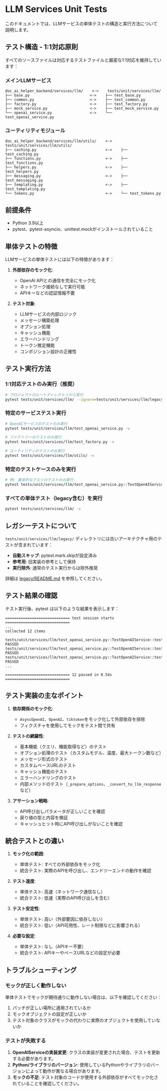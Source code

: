 # LLM Services Unit Tests

このドキュメントでは、LLMサービスの単体テストの構造と実行方法について説明します。

## テスト構造 - 1:1対応原則

すべてのソースファイルは対応するテストファイルと厳密な1:1対応を維持しています：

### メインLLMサービス
```
doc_ai_helper_backend/services/llm/    <->    tests/unit/services/llm/
├── base.py                           <->    ├── test_base.py
├── common.py                         <->    ├── test_common.py  
├── factory.py                        <->    ├── test_factory.py
├── mock_service.py                   <->    ├── test_mock_service.py
└── openai_service.py                 <->    └── test_openai_service.py
```

### ユーティリティモジュール
```
doc_ai_helper_backend/services/llm/utils/    <->    tests/unit/services/llm/utils/
├── caching.py                               <->    ├── test_caching.py
├── functions.py                             <->    ├── test_functions.py
├── helpers.py                               <->    ├── test_helpers.py
├── messaging.py                             <->    ├── test_messaging.py
├── templating.py                            <->    ├── test_templating.py
└── tokens.py                                <->    └── test_tokens.py
```

## 前提条件

- Python 3.9以上
- pytest、pytest-asyncio、unittest.mockがインストールされていること

## 単体テストの特徴

LLMサービスの単体テストには以下の特徴があります：

1. **外部依存のモック化**:
   - OpenAI APIとの通信を完全にモック化
   - ネットワーク接続なしで実行可能
   - APIキーなどの認証情報不要

2. **テスト対象**:
   - LLMサービスの内部ロジック
   - メッセージ構築処理
   - オプション処理
   - キャッシュ機能
   - エラーハンドリング
   - トークン推定機能
   - コンポジション設計の正確性

## テスト実行方法

### 1:1対応テストのみ実行（推奨）

```bash
# プロジェクトのルートディレクトリから実行
pytest tests/unit/services/llm/ --ignore=tests/unit/services/llm/legacy/ -v
```

### 特定のサービステスト実行

```bash
# OpenAIサービスのテストのみ実行
pytest tests/unit/services/llm/test_openai_service.py -v

# ファクトリーのテストのみ実行
pytest tests/unit/services/llm/test_factory.py -v

# ユーティリティのテストのみ実行
pytest tests/unit/services/llm/utils/ -v
```

### 特定のテストケースのみを実行

```bash
# 例: 基本的なクエリのテストのみ実行
pytest tests/unit/services/llm/test_openai_service.py::TestOpenAIService::test_query_basic -v
```

### すべての単体テスト（legacy含む）を実行

```bash
pytest tests/unit/services/llm/ -v
```

## レガシーテストについて

`tests/unit/services/llm/legacy/` ディレクトリには古いアーキテクチャ用のテストが含まれています：

- **自動スキップ**: pytest.mark.skipが設定済み
- **参考用**: 旧実装の参考として保持
- **実行除外**: 通常のテスト実行からは除外推奨

詳細は [legacy/README.md](legacy/README.md) を参照してください。

## テスト結果の確認

テスト実行後、pytest は以下のような結果を表示します：

```
============================= test session starts =============================
...
collected 12 items

tests/unit/services/llm/test_openai_service.py::TestOpenAIService::test_initialization PASSED
tests/unit/services/llm/test_openai_service.py::TestOpenAIService::test_query_basic PASSED
tests/unit/services/llm/test_openai_service.py::TestOpenAIService::test_query_with_custom_options PASSED
...

============================= 12 passed in 0.54s =============================
```

## テスト実装の主なポイント

1. **依存関係のモック化**:
   - `AsyncOpenAI`、`OpenAI`、`tiktoken`をモック化して外部依存を排除
   - フィクスチャを使用してモックをテスト間で共有

2. **テストの網羅性**:
   - 基本機能（クエリ、機能取得など）のテスト
   - オプション処理のテスト（カスタムモデル、温度、最大トークン数など）
   - メッセージ形式のテスト
   - カスタムベースURLのテスト
   - キャッシュ機能のテスト
   - エラーハンドリングのテスト
   - 内部メソッドのテスト（`_prepare_options`、`_convert_to_llm_response`など）

3. **アサーション戦略**:
   - API呼び出しパラメータが正しいことを確認
   - 戻り値の型と内容を検証
   - キャッシュヒット時にAPI呼び出しがないことを確認

## 統合テストとの違い

1. **モック化の範囲**:
   - 単体テスト: すべての外部依存をモック化
   - 統合テスト: 実際のAPIを呼び出し、エンドツーエンドの動作を確認

2. **テスト速度**:
   - 単体テスト: 高速（ネットワーク通信なし）
   - 統合テスト: 低速（実際のAPI呼び出しを含む）

3. **テスト安定性**:
   - 単体テスト: 高い（外部要因に依存しない）
   - 統合テスト: 低い（API可用性、レート制限などに影響される）

4. **必要な設定**:
   - 単体テスト: なし（APIキー不要）
   - 統合テスト: APIキーやベースURLなどの設定が必要

## トラブルシューティング

### モックが正しく動作しない

単体テストでモックが期待通りに動作しない場合は、以下を確認してください：

1. パッチが正しい場所に適用されているか
2. モックオブジェクトの設定が正しいか
3. テスト対象のクラスがモックの代わりに実際のオブジェクトを使用していないか

### テストが失敗する

1. **OpenAIServiceの実装変更**: クラスの実装が変更された場合、テストを更新する必要があります。
2. **Python/ライブラリのバージョン**: 使用しているPythonやライブラリのバージョンによって動作が異なる場合があります。
3. **モックの不足**: テスト対象のコードが使用する外部依存がすべてモック化されていることを確認してください。
